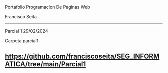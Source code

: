 Portafolio Programacion De Paginas Web

Francisco Seita

---------------------------------------------------------------------------
Parcial 1 29/02/2024

Carpeta parcial1:

https://github.com/franciscoseita/SEG_INFORMATICA/tree/main/Parcial1
---------------------------------------------------------------------------
